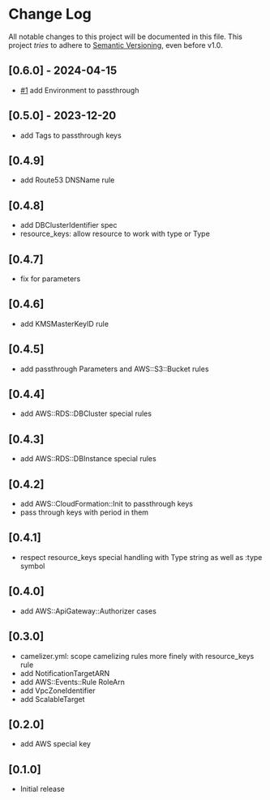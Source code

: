 # Change Log

All notable changes to this project will be documented in this file.
This project *tries* to adhere to [Semantic Versioning](http://semver.org/), even before v1.0.

## [0.6.0] - 2024-04-15
- [#1](https://github.com/tongueroo/cfn_camelizer/pull/1) add Environment to passthrough

## [0.5.0] - 2023-12-20
- add Tags to passthrough keys

## [0.4.9]
- add Route53 DNSName rule

## [0.4.8]
- add DBClusterIdentifier spec
- resource_keys: allow resource to work with type or Type

## [0.4.7]
- fix for parameters

## [0.4.6]
- add KMSMasterKeyID rule

## [0.4.5]
- add passthrough Parameters and AWS::S3::Bucket rules

## [0.4.4]
- add AWS::RDS::DBCluster special rules

## [0.4.3]
- add AWS::RDS::DBInstance special rules

## [0.4.2]
- add AWS::CloudFormation::Init to passthrough keys
- pass through keys with period in them

## [0.4.1]
- respect resource_keys special handling with Type string as well as :type symbol

## [0.4.0]
- add AWS::ApiGateway::Authorizer cases

## [0.3.0]
- camelizer.yml: scope camelizing rules more finely with resource_keys rule
- add NotificationTargetARN
- add AWS::Events::Rule RoleArn
- add VpcZoneIdentifier
- add ScalableTarget

## [0.2.0]
- add AWS special key

## [0.1.0]
- Initial release
